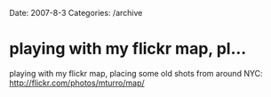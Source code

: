 Date: 2007-8-3
Categories: /archive

# playing with my flickr map, pl…

playing with my flickr map, placing some old shots from around NYC: http://flickr.com/photos/mturro/map/
